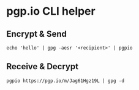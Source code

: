 # pgp.io CLI helper

## Encrypt & Send
`echo 'hello' | gpg -aesr '<recipient>' | pgpio`

## Receive & Decrypt
`pgpio https://pgp.io/m/Jag61Hgz19L | gpg -d`

